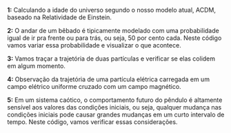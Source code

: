 **1:** Calculando a idade do universo segundo o nosso modelo atual, ACDM, baseado na Relatividade de Einstein.

**2:** O andar de um bêbado é tipicamente modelado com uma probabilidade igual de ir pra frente ou para trás, ou seja, 50 por cento cada. Neste código vamos variar essa probabilidade e visualizar o que acontece.

**3:** Vamos traçar a trajetória de duas partículas e verificar se elas colidem em algum momento.

**4:** Observação da trajetória de uma partícula elétrica carregada em um campo elétrico uniforme cruzado com um campo magnético.

**5:** Em um sistema caótico, o comportamento futuro do pêndulo é altamente sensível aos valores das condições iniciais, ou seja, qualquer mudança nas condições iniciais pode causar grandes mudanças em um curto intervalo de tempo. Neste código, vamos verificar essas considerações.
